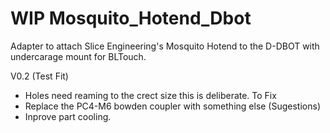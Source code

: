 # WIP Mosquito_Hotend_Dbot

Adapter to attach Slice Engineering's Mosquito Hotend to the D-DBOT with undercarage mount for BLTouch.

V0.2 (Test Fit)
* Holes need reaming to the crect size this is deliberate.
To Fix
* Replace the PC4-M6 bowden coupler with something else (Sugestions)
* Inprove part cooling.



